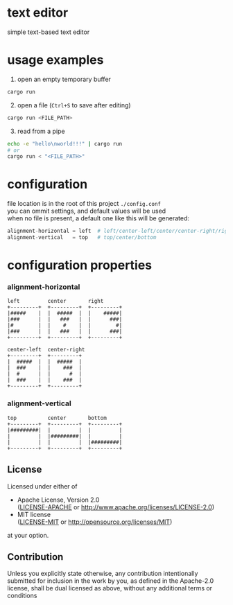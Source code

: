 <!-- text-editor/README.md -->

# text editor
simple text-based text editor

# usage examples
1. open an empty temporary buffer
```bash
cargo run
```
2. open a file (`Ctrl+S` to save after editing)
```bash
cargo run <FILE_PATH>
```
3. read from a pipe
```bash
echo -e "hello\nworld!!!" | cargo run
# or
cargo run < "<FILE_PATH>"
```

# configuration
file location is in the root of this project `./config.conf`  
you can ommit settings, and default values will be used  
when no file is present, a default one like this will be generated:
```py
alignment-horizontal = left  # left/center-left/center/center-right/right
alignment-vertical   = top   # top/center/bottom
```

# configuration properties
### alignment-horizontal
```
left         center       right
+---------+  +---------+  +---------+
|#####    |  |  #####  |  |    #####|
|###      |  |   ###   |  |      ###|
|#        |  |    #    |  |        #|
|###      |  |   ###   |  |      ###|
+---------+  +---------+  +---------+

center-left  center-right
+---------+  +---------+
|  #####  |  |  #####  |
|  ###    |  |    ###  |
|  #      |  |      #  |
|  ###    |  |    ###  |
+---------+  +---------+
```
### alignment-vertical
```
top          center       bottom
+---------+  +---------+  +---------+
|#########|  |         |  |         |
|         |  |#########|  |         |
|         |  |         |  |#########|
+---------+  +---------+  +---------+
```

## License
Licensed under either of
 * Apache License, Version 2.0  
   ([LICENSE-APACHE](LICENSE-APACHE) or http://www.apache.org/licenses/LICENSE-2.0)
 * MIT license  
   ([LICENSE-MIT](LICENSE-MIT) or http://opensource.org/licenses/MIT)

at your option.

## Contribution
Unless you explicitly state otherwise, any contribution intentionally submitted
for inclusion in the work by you, as defined in the Apache-2.0 license, shall be
dual licensed as above, without any additional terms or conditions


